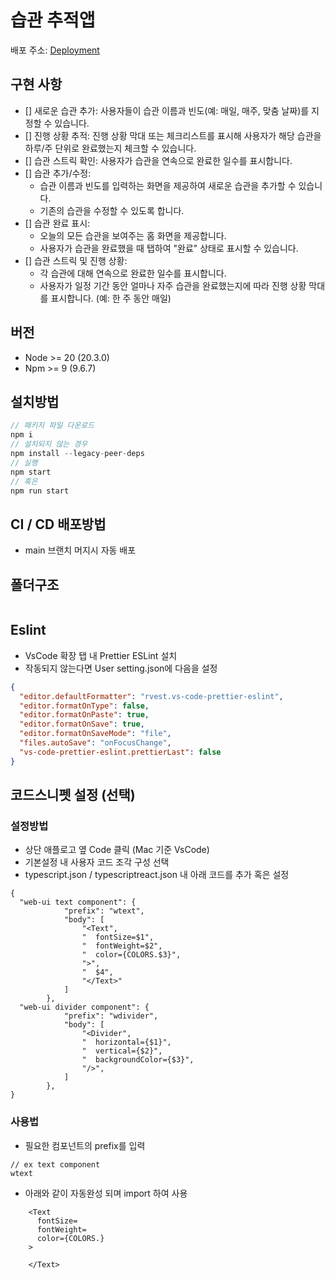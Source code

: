 # 습관 추적앱

배포 주소: [Deployment]()

## 구현 사항

- [] 새로운 습관 추가: 사용자들이 습관 이름과 빈도(예: 매일, 매주, 맞춤 날짜)를 지정할 수 있습니다.
- [] 진행 상황 추적: 진행 상황 막대 또는 체크리스트를 표시해 사용자가 해당 습관을 하루/주 단위로 완료했는지 체크할 수 있습니다.
- [] 습관 스트릭 확인: 사용자가 습관을 연속으로 완료한 일수를 표시합니다.
- [] 습관 추가/수정:
  - 습관 이름과 빈도를 입력하는 화면을 제공하여 새로운 습관을 추가할 수 있습니다.
  - 기존의 습관을 수정할 수 있도록 합니다.
- [] 습관 완료 표시:
  - 오늘의 모든 습관을 보여주는 홈 화면을 제공합니다.
  - 사용자가 습관을 완료했을 때 탭하여 "완료" 상태로 표시할 수 있습니다.
- [] 습관 스트릭 및 진행 상황:
  - 각 습관에 대해 연속으로 완료한 일수를 표시합니다.
  - 사용자가 일정 기간 동안 얼마나 자주 습관을 완료했는지에 따라 진행 상황 막대를 표시합니다. (예: 한 주 동안 매일)

## 버전

- Node >= 20 (20.3.0)
- Npm >= 9 (9.6.7)

## 설치방법

```javascript
// 패키지 파일 다운로드
npm i
// 설치되지 않는 경우
npm install --legacy-peer-deps
// 실행
npm start
// 혹은
npm run start
```

## CI / CD 배포방법

- main 브랜치 머지시 자동 배포

## 폴더구조

```

```

## Eslint

- VsCode 확장 탭 내 Prettier ESLint 설치
- 작동되지 않는다면 User setting.json에 다음을 설정

```json
{
  "editor.defaultFormatter": "rvest.vs-code-prettier-eslint",
  "editor.formatOnType": false,
  "editor.formatOnPaste": true,
  "editor.formatOnSave": true,
  "editor.formatOnSaveMode": "file",
  "files.autoSave": "onFocusChange",
  "vs-code-prettier-eslint.prettierLast": false
}
```

## 코드스니펫 설정 (선택)

### 설정방법

- 상단 애플로고 옆 Code 클릭 (Mac 기준 VsCode)
- 기본설정 내 사용자 코드 조각 구성 선택
- typescript.json / typescriptreact.json 내 아래 코드를 추가 혹은 설정

```
{
  "web-ui text component": {
			"prefix": "wtext",
			"body": [
				"<Text",
				"  fontSize=$1",
				"  fontWeight=$2",
				"  color={COLORS.$3}",
				">",
				"  $4",
				"</Text>"
			]
		},
  "web-ui divider component": {
			"prefix": "wdivider",
			"body": [
				"<Divider",
				"  horizontal={$1}",
				"  vertical={$2}",
				"  backgroundColor={$3}",
				"/>",
			]
		},
}
```

### 사용법

- 필요한 컴포넌트의 prefix를 입력

```
// ex text component
wtext
```

- 아래와 같이 자동완성 되며 import 하여 사용

```
    <Text
      fontSize=
      fontWeight=
      color={COLORS.}
    >

    </Text>
```
